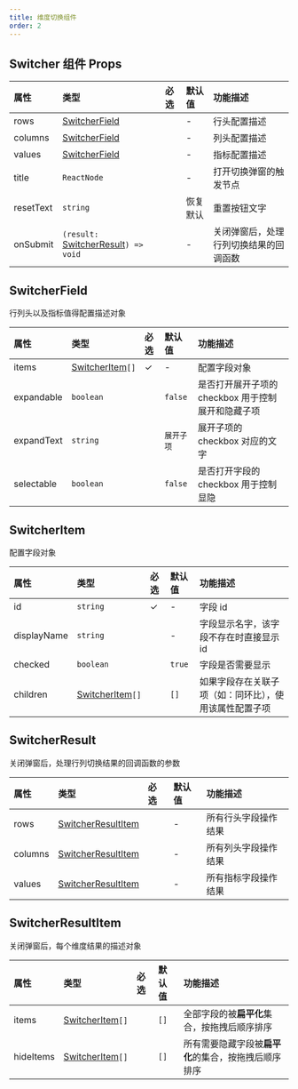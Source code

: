 ```yaml
---
title: 维度切换组件
order: 2
---
```


## Switcher 组件 Props

| 属性       | 类型            | 必选  | 默认值 | 功能描述   |
| :---------- | :--------------- |  :---- | :------ | :---------- |
| rows       | [SwitcherField](#switcherfield)           |      | -   | 行头配置描述   |
| columns | [SwitcherField](#switcherfield)          |      | -   | 列头配置描述   |
| values   | [SwitcherField](#switcherfield)           |      | -   | 指标配置描述 |
| title       | `ReactNode`       |      | -   |  打开切换弹窗的触发节点  |
| resetText       | `string`       |      | 恢复默认   | 重置按钮文字   |
| onSubmit       | `(result:` [SwitcherResult](#switcherresult)`) => void`       |      | -   | 关闭弹窗后，处理行列切换结果的回调函数   |

## SwitcherField

行列头以及指标值得配置描述对象

| 属性       | 类型            | 必选  | 默认值 | 功能描述   |
| :---------- | :--------------- |  :---- | :------ | :---------- |
| items       |  [SwitcherItem](#switcheritem)`[]`            |   ✓    | -   | 配置字段对象   |
| expandable       | `boolean`           |       | `false`   | 是否打开展开子项的 checkbox 用于控制展开和隐藏子项   |
| expandText | `string`          |      | `展开子项`  | 展开子项的 checkbox 对应的文字   |
| selectable   | `boolean`           |      | `false`   | 是否打开字段的 checkbox 用于控制显隐 |

## SwitcherItem

配置字段对象

| 属性       | 类型            | 必选  | 默认值 | 功能描述   |
| :---------- | :--------------- |  :---- | :------ | :---------- |
| id       | `string`           |   ✓    | -   | 字段 id   |
| displayName | `string`          |      | -   | 字段显示名字，该字段不存在时直接显示 id   |
| checked   | `boolean`           |      | `true`   | 字段是否需要显示 |
| children       |  [SwitcherItem](#switcheritem)`[]`        |      | `[]`   | 如果字段存在关联子项（如：同环比），使用该属性配置子项   |

## SwitcherResult

关闭弹窗后，处理行列切换结果的回调函数的参数

| 属性       | 类型            | 必选  | 默认值 | 功能描述   |
| :---------- | :--------------- |  :---- | :------ | :---------- |
| rows       | [SwitcherResultItem](#switcherresultitem)           |       | -  | 所有行头字段操作结果   |
| columns | [SwitcherResultItem](#switcherresultitem)          |      | -   | 所有列头字段操作结果   |
| values   | [SwitcherResultItem](#switcherresultitem)           |      | -   | 所有指标字段操作结果 |

## SwitcherResultItem

关闭弹窗后，每个维度结果的描述对象

| 属性       | 类型            | 必选  | 默认值 | 功能描述   |
| :---------- | :--------------- |  :---- | :------ | :---------- |
| items       | [SwitcherItem](#switcheritem)`[]`           |       | `[]`  |  全部字段的被**扁平化**集合，按拖拽后顺序排序   |
| hideItems | [SwitcherItem](#switcheritem)`[]`          |      | `[]`   | 所有需要隐藏字段被**扁平化**的集合，按拖拽后顺序排序   |
